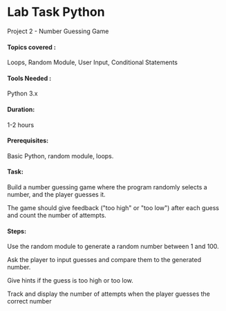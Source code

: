 
# Lab Task Python
Project 2 - Number Guessing Game
#### Topics covered : 
Loops, Random Module, User Input, Conditional Statements
#### Tools Needed : 
Python 3.x
#### Duration: 
1-2 hours
#### Prerequisites: 
Basic Python, random module, loops.
#### Task:
Build a number guessing game where the program randomly selects a number, and the player guesses it.

The game should give feedback ("too high" or "too low") after each guess and count the number of attempts.
#### Steps:
Use the random module to generate a random number between 1 and 100.

Ask the player to input guesses and compare them to the generated number.

Give hints if the guess is too high or too low.

Track and display the number of attempts when the player guesses the correct number

